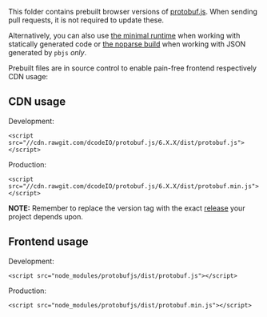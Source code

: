This folder contains prebuilt browser versions of [protobuf.js](https://github.com/dcodeIO/protobuf.js). When sending pull requests, it is not required to update these.

Alternatively, you can also use [the minimal runtime](./runtime) when working with statically generated code or [the noparse build](./noparse) when working with JSON generated by `pbjs` *only*.

Prebuilt files are in source control to enable pain-free frontend respectively CDN usage:

CDN usage
---------

Development:
```
<script src="//cdn.rawgit.com/dcodeIO/protobuf.js/6.X.X/dist/protobuf.js"></script>
```

Production:
```
<script src="//cdn.rawgit.com/dcodeIO/protobuf.js/6.X.X/dist/protobuf.min.js"></script>
```

**NOTE:** Remember to replace the version tag with the exact [release](https://github.com/dcodeIO/protobuf.js/tags) your project depends upon.

Frontend usage
--------------

Development:
```
<script src="node_modules/protobufjs/dist/protobuf.js"></script>
```

Production:
```
<script src="node_modules/protobufjs/dist/protobuf.min.js"></script>
```
